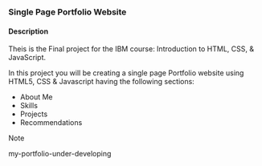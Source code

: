### Single Page Portfolio Website  

#### Description  

Theis is the Final project for the IBM course: Introduction to HTML, CSS, & JavaScript.
 
In this project you will be creating a single page Portfolio website using HTML5, CSS & Javascript having the following sections:
 * About Me
 * Skills
 * Projects
 * Recommendations
   
> [!NOTE]
>  my-portfolio-under-developing
